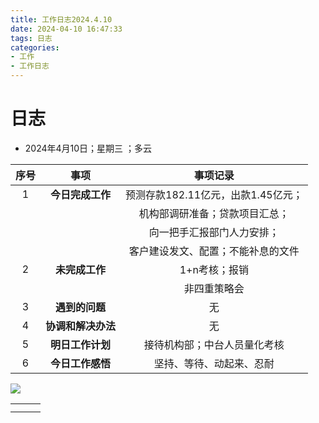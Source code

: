 ```yaml
---
title: 工作日志2024.4.10
date: 2024-04-10 16:47:33
tags: 日志
categories: 
- 工作
- 工作日志
---
```


# 日志



- 2024年4月10日；星期三 ；多云

| 序号 |        事项        |              事项记录              |
| :--: | :----------------: | :--------------------------------: |
|  1   |  **今日完成工作**  | 预测存款182.11亿元，出款1.45亿元； |
|      |                    |   机构部调研准备；贷款项目汇总；   |
|      |                    |     向一把手汇报部门人力安排；     |
|      |                    | 客户建设发文、配置；不能补息的文件 |
|  2   |   **未完成工作**   |           1+n考核；报销            |
|      |                    |            非四重策略会            |
|  3   |   **遇到的问题**   |                 无                 |
|  4   | **协调和解决办法** |                 无                 |
|  5   |  **明日工作计划**  |    接待机构部；中台人员量化考核    |
|  6   |  **今日工作感悟**  |      坚持、等待、动起来、忍耐      |

 ![](../pic/012f5f579c1d040000012e7e8b6ed7.jpg@1280w_1l_2o_100sh.jpg)

|      |      |      |
| ---- | ---- | ---- |
|      |      |      |
|      |      |      |

